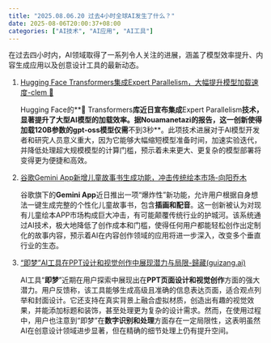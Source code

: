 ```yaml
---
title: "2025.08.06.20 过去4小时全球AI发生了什么？"
date: 2025-08-06T20:00:37+08:00
categories: ["AI技术", "AI应用", "AI工具"]
---
```


在过去四小时内，AI领域取得了一系列令人关注的进展，涵盖了模型效率提升、内容生成应用以及创意设计工具的最新动态。

1.  [Hugging Face Transformers集成Expert Parallelism，大幅提升模型加载速度-clem 🤗](https://x.com/ClementDelangue/status/1953051424520097860)

    Hugging Face的**🤗 Transformers**库近日宣布集成**Expert Parallelism**技术，显著提升了大型AI模型的加载效率。据Nouamanetazi的报告，这一创新使得加载120B参数的gpt-oss模型仅需**不到3秒**。此项技术进展对于AI模型开发者和研究人员意义重大，因为它能够大幅缩短模型准备时间，加速实验迭代，并降低处理超大规模模型的计算门槛，预示着未来更大、更复杂的模型部署将变得更为便捷和高效。

2.  [谷歌Gemini App新增儿童故事书生成功能，冲击传统绘本市场-向阳乔木](https://x.com/vista8/status/1953013805329379529)

    谷歌旗下的**Gemini App**近日推出一项“爆炸性”新功能，允许用户根据自身想法一键生成完整的个性化儿童故事书，包含**插画和配音**。这一创新被认为对现有儿童绘本APP市场构成巨大冲击，有可能颠覆传统行业的护城河。该系统通过AI技术，极大地降低了创作成本和门槛，使得任何用户都能轻松创作出定制化的故事内容，预示着AI在内容创作领域的应用将进一步深入，改变多个垂直行业的生态。

3.  [“即梦”AI工具在PPT设计和视觉创作中展现潜力与局限-歸藏(guizang.ai)](https://x.com/op7418/status/1953014071240081637)

    AI工具“**即梦**”近期在用户探索中展现出在**PPT页面设计和视觉创作**方面的强大潜力。用户反馈称，该工具能够生成高级且准确的信息表达页面，适合观点列举和封面设计。它还支持在真实背景上融合虚拟材质，创造出有趣的视觉效果，并能添加标题和装饰，甚至处理更为复杂的设计需求。然而，在使用过程中，用户也注意到“即梦”在**数字识别和处理**方面存在一定局限性，这表明虽然AI在创意设计领域进步显著，但在精确的细节处理上仍有提升空间。